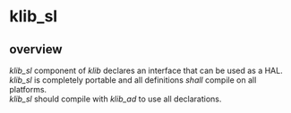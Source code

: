 klib_sl
======

overview
-----------
*klib_sl* component of *klib* declares an interface that can be used as a HAL.  
*klib_sl* is completely portable and all definitions *shall* compile on all platforms.  
*klib_sl* should compile with *klib_ad* to use all declarations.  


